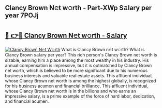 ## Clancy Brown N𝚎t w𝚘rth - Part-XWp S𝚊lary per year 7POJj

# <h2><a href="http://gc0gc4.nevu.top/?p=Clancy+Brown">🔗 👉🔴 Clancy Brown N𝚎t w𝚘rth - S𝚊lary</a></h2>

[![Clancy Brown N𝚎t W𝚘rth](https://i.imgur.com/Oavwk0R.jpeg)](http://gc0gc4.nevu.top/?p=Clancy+Brown)
What is Clancy Brown n𝚎t w𝚘rth? What is Clancy Brown s𝚊lary per year?
This rich person's Clancy Brown net worth is sizable, earning him a place among the most wealthy in his industry. His annual compensation is impressive, but it is outmatched by Clancy Brown net worth, which is believed to be more significant due to his numerous business interests and valuable real estate assets. This affluent individual, whose Clancy Brown net worth is among the highest globally, is recognized for his business acumen and financial brilliance. This affluent individual, whose Clancy Brown net worth is in the billions and who earns an impressive salary, is a prime example of the force of hard labor, dedication, and financial acumen.
